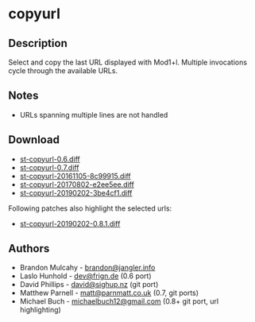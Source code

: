 copyurl
=======

Description
-----------
Select and copy the last URL displayed with Mod1+l.
Multiple invocations cycle through the available URLs.

Notes
-----
* URLs spanning multiple lines are not handled

Download
--------
* [st-copyurl-0.6.diff](st-copyurl-0.6.diff)
* [st-copyurl-0.7.diff](st-copyurl-0.7.diff)
* [st-copyurl-20161105-8c99915.diff](st-copyurl-20161105-8c99915.diff)
* [st-copyurl-20170802-e2ee5ee.diff](st-copyurl-20170802-e2ee5ee.diff)
* [st-copyurl-20190202-3be4cf1.diff](st-copyurl-20190202-3be4cf1.diff)

Following patches also highlight the selected urls:

* [st-copyurl-20190202-0.8.1.diff](st-copyurl-20190202-0.8.1.diff)

Authors
-------
* Brandon Mulcahy - <brandon@jangler.info>
* Laslo Hunhold - <dev@frign.de> (0.6 port)
* David Phillips - <david@sighup.nz> (git port)
* Matthew Parnell - <matt@parnmatt.co.uk> (0.7, git ports)
* Michael Buch - <michaelbuch12@gmail.com> (0.8+ git port, url highlighting)
